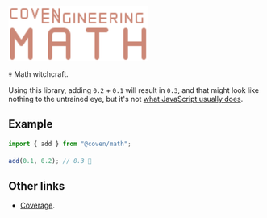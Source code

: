 <img alt="Coven Engineering Math logo" src="https://raw.githubusercontent.com/covenengineering/libraries/main/@coven/math/logo.svg" height="108" />

💀 Math witchcraft.

Using this library, adding `0.2` + `0.1` will result in `0.3`, and that might
look like nothing to the untrained eye, but it's not
[what JavaScript usually does](https://0.30000000000000004.com/).

## Example

```typescript
import { add } from "@coven/math";

add(0.1, 0.2); // 0.3 🤯
```

## Other links

-   [Coverage](https://coveralls.io/github/covenengineering/libraries).
